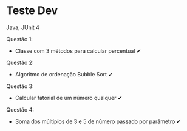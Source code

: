 # Teste Dev
Java, JUnit 4


Questão 1:
- Classe com 3 métodos para calcular percentual ✔

Questão 2:
- Algoritmo de ordenação Bubble Sort ✔

Questão 3:
- Calcular fatorial de um número qualquer ✔

Questão 4:
- Soma dos múltiplos de 3 e 5 de número passado por parâmetro ✔

